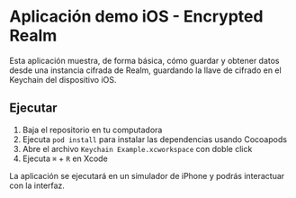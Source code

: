# Aplicación demo iOS - Encrypted Realm
Esta aplicación muestra, de forma básica, cómo guardar y obtener datos desde 
una instancia cifrada de Realm, guardando la llave de cifrado en el Keychain 
del dispositivo iOS.


## Ejecutar

1. Baja el repositorio en tu computadora
2. Ejecuta `pod install` para instalar las dependencias usando Cocoapods
2. Abre el archivo `Keychain Example.xcworkspace` con doble click
3. Ejecuta `⌘` + `R` en Xcode

La aplicación se ejecutará en un simulador de iPhone y podrás interactuar 
con la interfaz.
